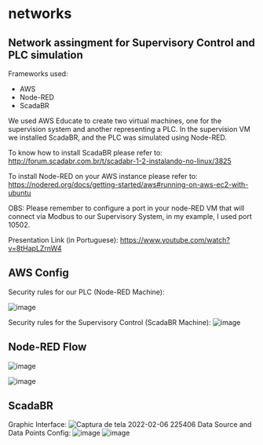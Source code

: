 # networks
## Network assingment for Supervisory Control and PLC simulation
Frameworks used:
  - AWS
  - Node-RED
  - ScadaBR

We used AWS Educate to create two virtual machines, one for the supervision system and another representing a PLC. In the supervision VM we installed ScadaBR, and the PLC was simulated using Node-RED.

To know how to install ScadaBR please refer to: http://forum.scadabr.com.br/t/scadabr-1-2-instalando-no-linux/3825

To install Node-RED on your AWS instance please refer to: https://nodered.org/docs/getting-started/aws#running-on-aws-ec2-with-ubuntu

OBS: Please remember to configure a port in your node-RED VM that will connect via Modbus to our Supervisory System, in my example, I used port 10502.

Presentation Link (in Portuguese): https://www.youtube.com/watch?v=8tHapLZrnW4

## AWS Config
Security rules for our PLC (Node-RED Machine):

![image](https://user-images.githubusercontent.com/53828752/152714649-7f0d6772-3e14-4727-b72a-69b568fa1421.png)

Security rules for the Supervisory Control (ScadaBR Machine):
![image](https://user-images.githubusercontent.com/53828752/152714724-1c5473c6-ce52-4ae2-995f-e0469fcbd2dd.png)

## Node-RED Flow
![image](https://user-images.githubusercontent.com/53828752/152714910-17c07d8d-b96b-45e9-aa58-ec2abb13f11a.png)

![image](https://user-images.githubusercontent.com/53828752/152714894-ed67a7e5-de94-4e1e-9073-09cd7a7da175.png)

## ScadaBR
Graphic Interface:
![Captura de tela 2022-02-06 225406](https://user-images.githubusercontent.com/53828752/152715024-23a15a1a-8921-4dc8-9a9e-e65b516109f8.png)
Data Source and Data Points Config:
![image](https://user-images.githubusercontent.com/53828752/152715071-395638da-fdc0-44da-bb7a-d86f1a88af5f.png)
![image](https://user-images.githubusercontent.com/53828752/152715077-77311a87-f8b7-4223-bd8c-40a0aa16bb63.png)

